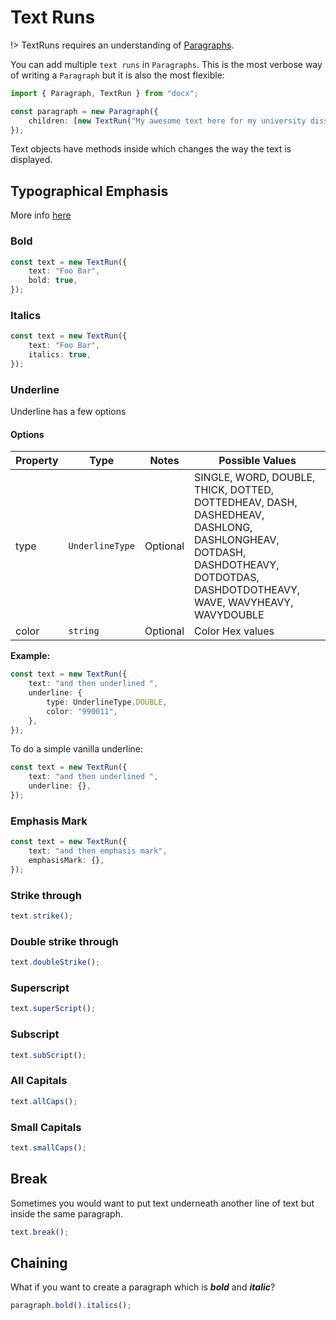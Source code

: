 # Text Runs

!> TextRuns requires an understanding of [Paragraphs](usage/paragraph.md).

You can add multiple `text runs` in `Paragraphs`. This is the most verbose way of writing a `Paragraph` but it is also the most flexible:

```ts
import { Paragraph, TextRun } from "docx";

const paragraph = new Paragraph({
    children: [new TextRun("My awesome text here for my university dissertation"), new TextRun("Foo Bar")],
});
```

Text objects have methods inside which changes the way the text is displayed.

## Typographical Emphasis

More info [here](https://english.stackexchange.com/questions/97081/what-is-the-typography-term-which-refers-to-the-usage-of-bold-italics-and-unde)

### Bold

```ts
const text = new TextRun({
    text: "Foo Bar",
    bold: true,
});
```

### Italics

```ts
const text = new TextRun({
    text: "Foo Bar",
    italics: true,
});
```

### Underline

Underline has a few options

#### Options

| Property | Type            | Notes    | Possible Values                                                                                                                                                           |
| -------- | --------------- | -------- | ------------------------------------------------------------------------------------------------------------------------------------------------------------------------- |
| type     | `UnderlineType` | Optional | SINGLE, WORD, DOUBLE, THICK, DOTTED, DOTTEDHEAV, DASH, DASHEDHEAV, DASHLONG, DASHLONGHEAV, DOTDASH, DASHDOTHEAVY, DOTDOTDAS, DASHDOTDOTHEAVY, WAVE, WAVYHEAVY, WAVYDOUBLE |
| color    | `string`        | Optional | Color Hex values                                                                                                                                                          |

**Example:**

```ts
const text = new TextRun({
    text: "and then underlined ",
    underline: {
        type: UnderlineType.DOUBLE,
        color: "990011",
    },
});
```

To do a simple vanilla underline:

```ts
const text = new TextRun({
    text: "and then underlined ",
    underline: {},
});
```

### Emphasis Mark

```ts
const text = new TextRun({
    text: "and then emphasis mark",
    emphasisMark: {},
});
```

### Strike through

```ts
text.strike();
```

### Double strike through

```ts
text.doubleStrike();
```

### Superscript

```ts
text.superScript();
```

### Subscript

```ts
text.subScript();
```

### All Capitals

```ts
text.allCaps();
```

### Small Capitals

```ts
text.smallCaps();
```

## Break

Sometimes you would want to put text underneath another line of text but inside the same paragraph.

```ts
text.break();
```

## Chaining

What if you want to create a paragraph which is **_bold_** and **_italic_**?

```ts
paragraph.bold().italics();
```
